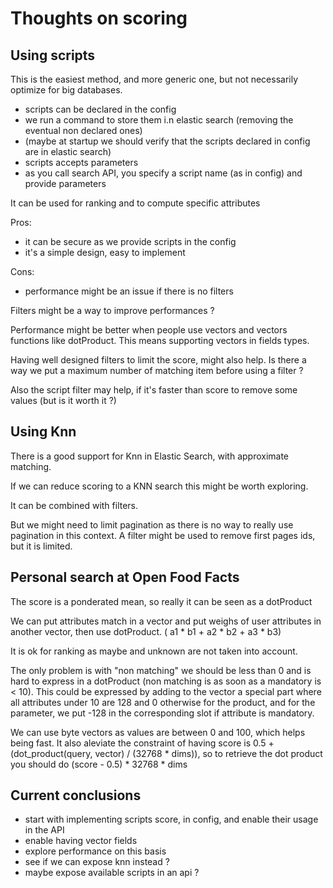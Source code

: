 # Thoughts on scoring

## Using scripts

This is the easiest method, and more generic one, but not necessarily optimize for big databases.

* scripts can be declared in the config
* we run a command to store them i.n elastic search (removing the eventual non declared ones)
* (maybe at startup we should verify that the scripts declared in config are in elastic search)
* scripts accepts parameters
* as you call search API, you specify a script name (as in config) and provide parameters

It can be used for ranking and to compute specific attributes

Pros:
* it can be secure as we provide scripts in the config
* it's a simple design, easy to implement

Cons:
* performance might be an issue if there is no filters

Filters might be a way to improve performances ?

Performance might be better when people use vectors and vectors functions like dotProduct.
This means supporting vectors in fields types.

Having well designed filters to limit the score, might also help.
Is there a way we put a maximum number of matching item before using a filter ?

Also the script filter may help, if it's faster than score to remove some values (but is it worth it ?)

## Using Knn

There is a good support for Knn in Elastic Search, with approximate matching.

If we can reduce scoring to a KNN search this might be worth exploring.

It can be combined with filters.

But we might need to limit pagination as there is no way to really use pagination in this context.
A filter might be used to remove first pages ids, but it is limited.

## Personal search at Open Food Facts

The score is a ponderated mean, so really it can be seen as a dotProduct

We can put attributes match in a vector and put weighs of user attributes in another vector,
then use dotProduct. ( a1 * b1 + a2 * b2 + a3 * b3)

It is ok for ranking as maybe and unknown are not taken into account.

The only problem is with "non matching" we should be less than 0 and is hard to express in a dotProduct
(non matching is as soon as a mandatory is < 10).
This could be expressed by adding to the vector a special part where all attributes under 10 are 128 and 0 otherwise for the product, and for the parameter, we put -128 in the corresponding slot if attribute is mandatory.

We can use byte vectors as values are between 0 and 100, which helps being fast. It also aleviate the constraint of having 
score is 0.5 + (dot_product(query, vector) / (32768 * dims)), so to retrieve the dot product you should do
(score - 0.5) * 32768 * dims


## Current conclusions

* start with implementing scripts score, in config, and enable their usage in the API
* enable having vector fields
* explore performance on this basis
* see if we can expose knn instead ?
* maybe expose available scripts in an api ?